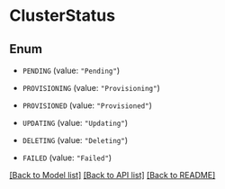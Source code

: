 # ClusterStatus

## Enum


* `PENDING` (value: `"Pending"`)

* `PROVISIONING` (value: `"Provisioning"`)

* `PROVISIONED` (value: `"Provisioned"`)

* `UPDATING` (value: `"Updating"`)

* `DELETING` (value: `"Deleting"`)

* `FAILED` (value: `"Failed"`)


[[Back to Model list]](../README.md#documentation-for-models) [[Back to API list]](../README.md#documentation-for-api-endpoints) [[Back to README]](../README.md)



